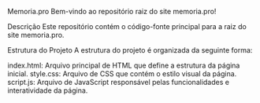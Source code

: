 Memoria.pro
Bem-vindo ao repositório raiz do site memoria.pro!

Descrição
Este repositório contém o código-fonte principal para a raiz do site memoria.pro.

Estrutura do Projeto
A estrutura do projeto é organizada da seguinte forma:

index.html: Arquivo principal de HTML que define a estrutura da página inicial.
style.css: Arquivo de CSS que contém o estilo visual da página.
script.js: Arquivo de JavaScript responsável pelas funcionalidades e interatividade da página.
